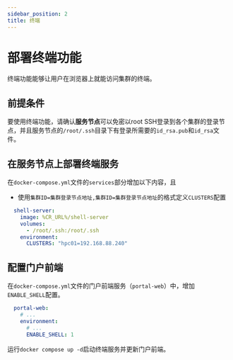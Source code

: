 ```yaml
---
sidebar_position: 2
title: 终端
---
```


# 部署终端功能

终端功能能够让用户在浏览器上就能访问集群的终端。

## 前提条件

要使用终端功能，请确认**服务节点**可以免密以root SSH登录到各个集群的登录节点，并且服务节点的`/root/.ssh`目录下有登录所需要的`id_rsa.pub`和`id_rsa`文件。

## 在服务节点上部署终端服务

在`docker-compose.yml`文件的`services`部分增加以下内容，且

- 使用`集群ID=集群登录节点地址,集群ID=集群登录节点地址`的格式定义`CLUSTERS`配置

```yaml title=docker-compose.yml
  shell-server:
    image: %CR_URL%/shell-server
    volumes:
      - /root/.ssh:/root/.ssh
    environment:
      CLUSTERS: "hpc01=192.168.88.240"
```

## 配置门户前端

在`docker-compose.yml`文件的门户前端服务（`portal-web`）中，增加`ENABLE_SHELL`配置。

```yaml title=docker-compose.yml
  portal-web:
    # ...
    environment:
      # ...
      ENABLE_SHELL: 1
```

运行`docker compose up -d`启动终端服务并更新门户前端。
